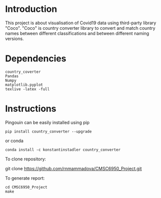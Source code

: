 # Introduction

This project is about visualisation of Covid19 data using third-party library "Coco". "Coco" is country converter library to convert and match country names between different classifications and between different naming versions. 

# Dependencies

    country_coverter
    Pandas
    Numpy
    matplotlib.pyplot
    texlive -latex -full

# Instructions

Pingouin can be easily installed using pip

    pip install country_converter --upgrade

or conda

    conda install -c konstantinstadler country_converter

To clone repository:

git clone https://github.com/rnmammadova/CMSC6950_Project.git

To generate report:

    cd CMSC6950_Project
    make


